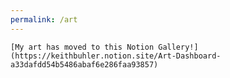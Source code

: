 ```yaml
---
permalink: /art
---
```



    [My art has moved to this Notion Gallery!](https://keithbuhler.notion.site/Art-Dashboard-a33dafdd54b5486abaf6e286faa93857)
